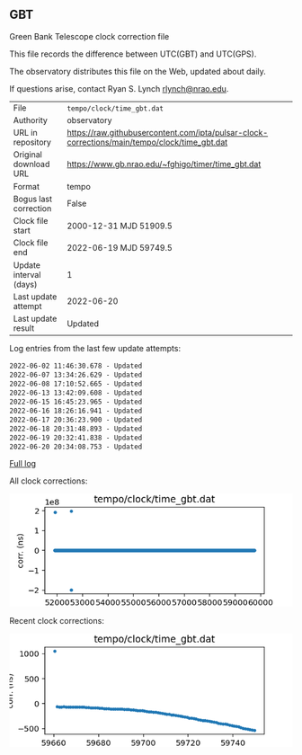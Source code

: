 
## GBT

Green Bank Telescope clock correction file

This file records the difference between UTC(GBT) and UTC(GPS).

The observatory distributes this file on the Web, updated about daily.

If questions arise, contact Ryan S. Lynch <rlynch@nrao.edu>.

|     |     |
|:--- |:--- |
| File | `tempo/clock/time_gbt.dat` |
| Authority | observatory |
| URL in repository | <https://raw.githubusercontent.com/ipta/pulsar-clock-corrections/main/tempo/clock/time_gbt.dat> |
| Original download URL | <https://www.gb.nrao.edu/~fghigo/timer/time_gbt.dat> |
| Format | tempo |
| Bogus last correction | False |
| Clock file start | 2000-12-31 MJD 51909.5 |
| Clock file end | 2022-06-19 MJD 59749.5 |
| Update interval (days) | 1 |
| Last update attempt | 2022-06-20 |
| Last update result | Updated |

Log entries from the last few update attempts:
```
2022-06-02 11:46:30.678 - Updated
2022-06-07 13:34:26.629 - Updated
2022-06-08 17:10:52.665 - Updated
2022-06-13 13:42:09.608 - Updated
2022-06-15 16:45:23.965 - Updated
2022-06-16 18:26:16.941 - Updated
2022-06-17 20:36:23.900 - Updated
2022-06-18 20:31:48.893 - Updated
2022-06-19 20:32:41.838 - Updated
2022-06-20 20:34:08.753 - Updated
```
[Full log](https://raw.githubusercontent.com/ipta/pulsar-clock-corrections/main/log/tempo/clock/time_gbt.dat.log)


All clock corrections:

![plot of all clock corrections](time_gbt.dat.png "All corrections")

Recent clock corrections:

![plot of recent clock corrections](time_gbt.dat.short.png "Recent corrections")


